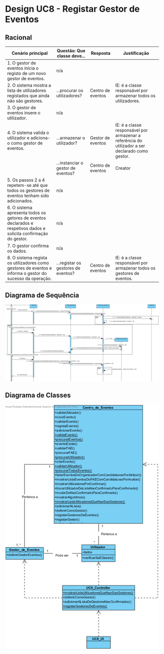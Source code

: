 # Design UC8 - Registar Gestor de Eventos

## Racional ##

| Cenário principal                                                                                                  | Questão: Que classe deve...         | Resposta          | Justificação                                                                                     |
|--------------------------------------------------------------------------------------------------------------------|-------------------------------------|-------------------|--------------------------------------------------------------------------------------------------|
| 1. O gestor de eventos inicia o registo de um novo gestor de eventos.                                              | n/a                                 |                   |                                                                                                  |
| 2. O sistema mostra a lista de utilizadores registados que ainda não são gestores.                                 | ...procurar os utilizadores?        | Centro de eventos | IE: é a classe responsável por armazenar todos os utilizadores.                                  |
| 3. O gestor de eventos insere o utilizador.                                                                        | n/a                                 |                   |                                                                                                  |
| 4. O sistema valida o utilizador e adiciona-o como gestor de eventos.                                              | ...armazenar o utilizador?          | Gestor de eventos | IE: é a classe responsável por armazenar a referência do utilizador a ser declarado como gestor. |
|                                                                                                                    | ...instanciar o gestor de eventos?  | Centro de eventos | Creator                                                                                          |
| 5. Os passos 2 a 4 repetem-se até que todos os gestores de eventos tenham sido adicionados.                        | n/a                                 |                   |                                                                                                  |
| 6. O sistema apresenta todos os getores de eventos declarados e respetivos dados e solicita confirmação do gestor. | n/a                                 |                   |                                                                                                  |
| 7. O gestor confirma os dados.                                                                                     | n/a                                 |                   |                                                                                                  |
| 8. O sistema regista os utilizadores como gestores de eventos e informa o gestor do sucesso da operação.           | ...registar os gestores de eventos? | Centro de eventos | IE: é a classe responsável por armazenar todos os gestores de eventos.                           |


##	Diagrama de Sequência ##
![UC8-Registar_Gestor_de_Eventos-SD.png](../Imagens/Design/UC8-Registar_Gestor_de_Eventos-SD.png)


##	Diagrama de Classes ##
![UC8-Registar_Gestor_de_Eventos-ClassDiagram.png](../Imagens/Design/UC8-Registar_Gestor_de_Eventos-ClassDiagram.png)
